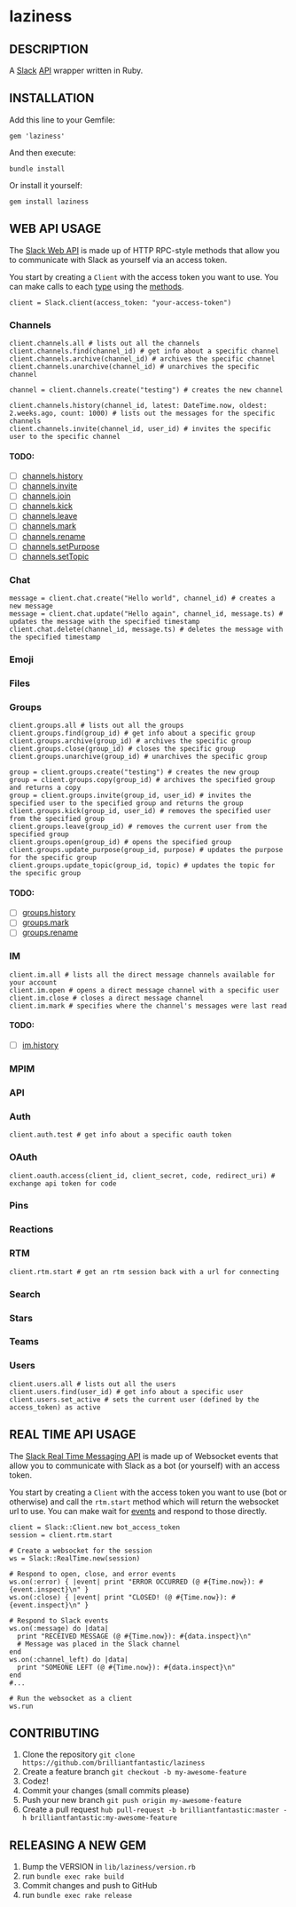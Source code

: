 laziness
========

## DESCRIPTION

A [Slack](http://slack.com) [API](http://api.slack.com) wrapper written in Ruby.

## INSTALLATION

Add this line to your Gemfile:

```
gem 'laziness'
```

And then execute:

```
bundle install
```

Or install it yourself:

```
gem install laziness
```

## WEB API USAGE

The [Slack Web API](https://api.slack.com/web) is made up of HTTP RPC-style methods that allow you to communicate with Slack as yourself via an access token.

You start by creating a `Client` with the access token you want to use. You can make calls to each [type](https://api.slack.com/types) using the [methods](https://api.slack.com/methods).

```
client = Slack.client(access_token: "your-access-token")
```

### Channels

```
client.channels.all # lists out all the channels
client.channels.find(channel_id) # get info about a specific channel
client.channels.archive(channel_id) # archives the specific channel
client.channels.unarchive(channel_id) # unarchives the specific channel

channel = client.channels.create("testing") # creates the new channel

client.channels.history(channel_id, latest: DateTime.now, oldest: 2.weeks.ago, count: 1000) # lists out the messages for the specific channels
client.channels.invite(channel_id, user_id) # invites the specific user to the specific channel
```

#### TODO:

- [ ] [channels.history](https://api.slack.com/methods/channels.history)
- [ ] [channels.invite](https://api.slack.com/methods/channels.invite)
- [ ] [channels.join](https://api.slack.com/methods/channels.join)
- [ ] [channels.kick](https://api.slack.com/methods/channels.kick)
- [ ] [channels.leave](https://api.slack.com/methods/channels.leave)
- [ ] [channels.mark](https://api.slack.com/methods/channels.mark)
- [ ] [channels.rename](https://api.slack.com/methods/channels.rename)
- [ ] [channels.setPurpose](https://api.slack.com/methods/channels.setPurpose)
- [ ] [channels.setTopic](https://api.slack.com/methods/channels.setTopic)

### Chat

```
message = client.chat.create("Hello world", channel_id) # creates a new message
message = client.chat.update("Hello again", channel_id, message.ts) # updates the message with the specified timestamp
client.chat.delete(channel_id, message.ts) # deletes the message with the specified timestamp
```

### Emoji

### Files

### Groups

```
client.groups.all # lists out all the groups
client.groups.find(group_id) # get info about a specific group
client.groups.archive(group_id) # archives the specific group
client.groups.close(group_id) # closes the specific group
client.groups.unarchive(group_id) # unarchives the specific group

group = client.groups.create("testing") # creates the new group
group = client.groups.copy(group_id) # archives the specified group and returns a copy
group = client.groups.invite(group_id, user_id) # invites the specified user to the specified group and returns the group
client.groups.kick(group_id, user_id) # removes the specified user from the specified group
client.groups.leave(group_id) # removes the current user from the specified group
client.groups.open(group_id) # opens the specified group
client.groups.update_purpose(group_id, purpose) # updates the purpose for the specific group
client.groups.update_topic(group_id, topic) # updates the topic for the specific group
```

#### TODO:

- [ ] [groups.history](https://api.slack.com/methods/groups.history)
- [ ] [groups.mark](https://api.slack.com/methods/groups.mark)
- [ ] [groups.rename](https://api.slack.com/methods/groups.rename)

### IM

```
client.im.all # lists all the direct message channels available for your account
client.im.open # opens a direct message channel with a specific user
client.im.close # closes a direct message channel
client.im.mark # specifies where the channel's messages were last read
```

#### TODO:

- [ ] [im.history](https://api.slack.com/methods/im.history)

### MPIM

### API

### Auth

```
client.auth.test # get info about a specific oauth token
```

### OAuth

```
client.oauth.access(client_id, client_secret, code, redirect_uri) # exchange api token for code
```

### Pins

### Reactions

### RTM

```
client.rtm.start # get an rtm session back with a url for connecting
```

### Search

### Stars

### Teams

### Users

```
client.users.all # lists out all the users
client.users.find(user_id) # get info about a specific user
client.users.set_active # sets the current user (defined by the access_token) as active
```

## REAL TIME API USAGE

The [Slack Real Time Messaging API](https://api.slack.com/rtm) is made up of Websocket events that allow you to communicate with Slack as a bot (or yourself) with an access token.

You start by creating a `Client` with the access token you want to use (bot or otherwise) and call the `rtm.start` method which will return the websocket url to use. You can make wait for [events](https://api.slack.com/events) and respond to those directly.

```
client = Slack::Client.new bot_access_token
session = client.rtm.start

# Create a websocket for the session
ws = Slack::RealTime.new(session)

# Respond to open, close, and error events
ws.on(:error) { |event| print "ERROR OCCURRED (@ #{Time.now}): #{event.inspect}\n" }
ws.on(:close) { |event| print "CLOSED! (@ #{Time.now}): #{event.inspect}\n" }

# Respond to Slack events
ws.on(:message) do |data|
  print "RECEIVED MESSAGE (@ #{Time.now}): #{data.inspect}\n"
  # Message was placed in the Slack channel
end
ws.on(:channel_left) do |data|
  print "SOMEONE LEFT (@ #{Time.now}): #{data.inspect}\n"
end
#...

# Run the websocket as a client
ws.run
```

## CONTRIBUTING

1. Clone the repository `git clone https://github.com/brilliantfantastic/laziness`
1. Create a feature branch `git checkout -b my-awesome-feature`
1. Codez!
1. Commit your changes (small commits please)
1. Push your new branch `git push origin my-awesome-feature`
1. Create a pull request `hub pull-request -b brilliantfantastic:master -h brilliantfantastic:my-awesome-feature`

## RELEASING A NEW GEM

1. Bump the VERSION in `lib/laziness/version.rb`
1. run `bundle exec rake build`
1. Commit changes and push to GitHub
1. run `bundle exec rake release`

